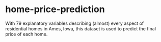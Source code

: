 # home-price-prediction
 With 79 explanatory variables describing (almost) every aspect of residential homes in Ames, Iowa, this dataset is used to predict the final price of each home.
